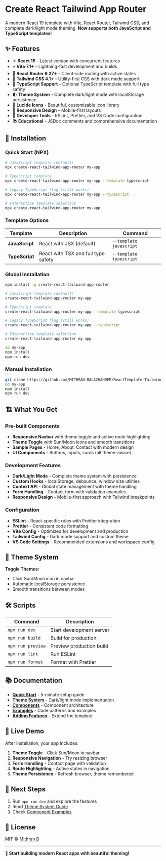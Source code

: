 # Create React Tailwind App Router

A modern React 19 template with Vite, React Router, Tailwind CSS, and complete dark/light mode theming. **Now supports both JavaScript and TypeScript templates!**

## ✨ Features

- ⚛️ **React 19** - Latest version with concurrent features
- ⚡ **Vite 7.1+** - Lightning-fast development and builds  
- 🧭 **React Router 6.27+** - Client-side routing with active states
- 🎨 **Tailwind CSS 4.1+** - Utility-first CSS with dark mode support
- 🔷 **TypeScript Support** - Optional TypeScript template with full type safety
- 🌓 **Theme System** - Complete dark/light mode with localStorage persistence
- 🎯 **Lucide Icons** - Beautiful, customizable icon library
- 📱 **Responsive Design** - Mobile-first layouts
- 🔧 **Developer Tools** - ESLint, Prettier, and VS Code configuration
- 📚 **Educational** - JSDoc comments and comprehensive documentation

## 🚀 Installation

### Quick Start (NPX)
```bash
# JavaScript template (default)
npx create-react-tailwind-app-router my-app

# TypeScript template
npx create-react-tailwind-app-router my-app --template typescript

# Legacy TypeScript flag (still works)
npx create-react-tailwind-app-router my-app --typescript

# Interactive template selection
npx create-react-tailwind-app-router my-app
```

### Template Options
| Template | Description | Command |
|----------|-------------|---------|
| **JavaScript** | React with JSX (default) | `--template javascript` |
| **TypeScript** | React with TSX and full type safety | `--template typescript` |

### Global Installation
```bash
npm install -g create-react-tailwind-app-router

# JavaScript template (default)
create-react-tailwind-app-router my-app

# TypeScript template
create-react-tailwind-app-router my-app --template typescript

# Legacy TypeScript flag (still works)
create-react-tailwind-app-router my-app --typescript

# Interactive template selection
create-react-tailwind-app-router my-app

cd my-app
npm install
npm run dev
```

### Manual Installation
```bash
git clone https://github.com/MITHRAN-BALACHANDER/ReactTemplate-Tailwind-Router-Prettier.git my-app
cd my-app
npm install
npm run dev
```

## 🏗️ What You Get

### Pre-built Components
- **Responsive Navbar** with theme toggle and active route highlighting
- **Theme Toggle** with Sun/Moon icons and smooth transitions  
- **Sample Pages** - Home, About, Contact with modern design
- **UI Components** - Buttons, inputs, cards (all theme-aware)

### Development Features
- **Dark/Light Mode** - Complete theme system with persistence
- **Custom Hooks** - localStorage, debounce, window size utilities
- **Context API** - Global state management with theme handling
- **Form Handling** - Contact form with validation examples
- **Responsive Design** - Mobile-first approach with Tailwind breakpoints

### Configuration
- **ESLint** - React-specific rules with Prettier integration
- **Prettier** - Consistent code formatting
- **Vite Config** - Optimized for development and production
- **Tailwind Config** - Dark mode support and custom theme
- **VS Code Settings** - Recommended extensions and workspace config


## 🎨 Theme System

**Toggle Themes:**
- Click Sun/Moon icon in navbar
- Automatic localStorage persistence
- Smooth transitions between modes


## 🛠️ Scripts

| Command | Description |
|---------|-------------|
| `npm run dev` | Start development server |
| `npm run build` | Build for production |
| `npm run preview` | Preview production build |
| `npm run lint` | Run ESLint |
| `npm run format` | Format with Prettier |

## 📚 Documentation

- **[Quick Start](./docs/quick-start.md)** - 5-minute setup guide
- **[Theme System](./docs/theme-system.md)** - Dark/light mode implementation  
- **[Components](./docs/components.md)** - Component architecture
- **[Examples](./docs/examples.md)** - Code patterns and examples
- **[Adding Features](./docs/adding-features.md)** - Extend the template

## 🎯 Live Demo

After installation, your app includes:

1. **Theme Toggle** - Click Sun/Moon in navbar
2. **Responsive Navigation** - Try resizing browser
3. **Form Handling** - Contact page with validation
4. **Route Highlighting** - Active states in navigation
5. **Theme Persistence** - Refresh browser, theme remembered

## 🚦 Next Steps

1. Run `npm run dev` and explore the features
2. Read [Theme System Guide](./docs/theme-system.md) 
3. Check [Component Examples](./docs/components.md)


## 📄 License

MIT © [Mithran B](https://github.com/MITHRAN-BALACHANDER)

---

**🚀 Start building modern React apps with beautiful theming!**
